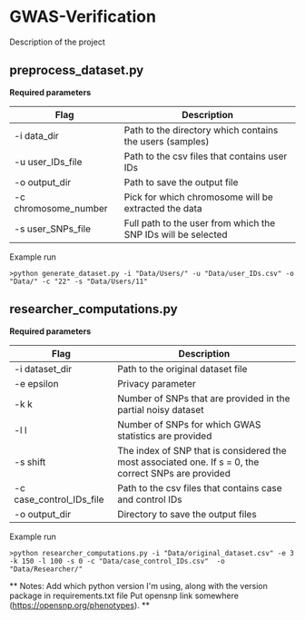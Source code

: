 # GWAS-Verification
Description of the project

## preprocess_dataset.py

__Required parameters__

Flag | Description 
--- | ---
-i data_dir |  Path to the directory which contains the users (samples)
-u user_IDs_file | Path to the csv files that contains user IDs
-o output_dir | Path to save the output file
-c chromosome_number | Pick for which chromosome will be extracted the data
-s user_SNPs_file | Full path to the user from which the SNP IDs will be selected


Example run
```
>python generate_dataset.py -i "Data/Users/" -u "Data/user_IDs.csv" -o "Data/" -c "22" -s "Data/Users/11"
```

## researcher_computations.py

__Required parameters__

Flag | Description 
--- | ---
-i dataset_dir |  Path to the original dataset file
-e epsilon | Privacy parameter
-k k | Number of SNPs that are provided in the partial noisy dataset
-l l | Number of SNPs for which GWAS statistics are provided
-s shift | The index of SNP that is considered the most associated one. If s = 0, the correct SNPs are provided
-c case_control_IDs_file | Path to the csv files that contains case and control IDs
-o output_dir | Directory to save the output files

Example run
```
>python researcher_computations.py -i "Data/original_dataset.csv" -e 3 -k 150 -l 100 -s 0 -c "Data/case_control_IDs.csv"  -o "Data/Researcher/"
```


**
Notes:
Add which python version I'm using, along with the version package in requirements.txt file
Put opensnp link somewhere (https://opensnp.org/phenotypes). **
